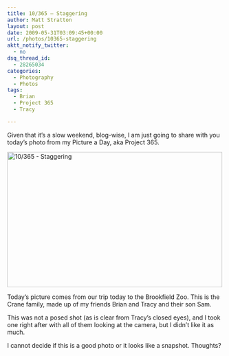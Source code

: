 ```yaml
---
title: 10/365 – Staggering
author: Matt Stratton
layout: post
date: 2009-05-31T03:09:45+00:00
url: /photos/10365-staggering
aktt_notify_twitter:
  - no
dsq_thread_id:
  - 28265034
categories:
  - Photography
  - Photos
tags:
  - Brian
  - Project 365
  - Tracy

---
```

Given that it&#8217;s a slow weekend, blog-wise, I am just going to share with you today&#8217;s photo from my Picture a Day, aka Project 365.

[<img src="https://farm4.static.flickr.com/3654/3579725547_692e417611.jpg" alt="10/365 - Staggering" width="500" height="315" />][1]

Today&#8217;s picture comes from our trip today to the Brookfield Zoo. This is the Crane family, made up of my friends Brian and Tracy and their son Sam.

This was not a posed shot (as is clear from Tracy&#8217;s closed eyes), and I took one right after with all of them looking at the camera, but I didn&#8217;t like it as much.

I cannot decide if this is a good photo or it looks like a snapshot. Thoughts?

 [1]: https://www.flickr.com/photos/mugsy/3579725547/ "10/365 - Staggering by Matt Stratton, on Flickr"